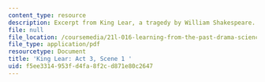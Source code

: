 ```yaml
---
content_type: resource
description: Excerpt from King Lear, a tragedy by William Shakespeare.
file: null
file_location: /coursemedia/21l-016-learning-from-the-past-drama-science-performance-spring-2009/f5ee3314953fd4fa8f2cd871e80c2647_MIT21L_016s09_read05_lear3_1.pdf
file_type: application/pdf
resourcetype: Document
title: 'King Lear: Act 3, Scene 1 '
uid: f5ee3314-953f-d4fa-8f2c-d871e80c2647
---
```

